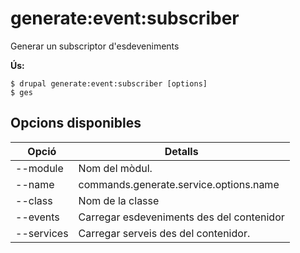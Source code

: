 # generate:event:subscriber
Generar un subscriptor d'esdeveniments

**Ús:**
```
$ drupal generate:event:subscriber [options]
$ ges  
```

## Opcions disponibles
Opció | Detalls
-------|-------------
--module | Nom del mòdul.
--name | commands.generate.service.options.name
--class | Nom de la classe
--events | Carregar esdeveniments des del contenidor
--services | Carregar serveis des del contenidor.

